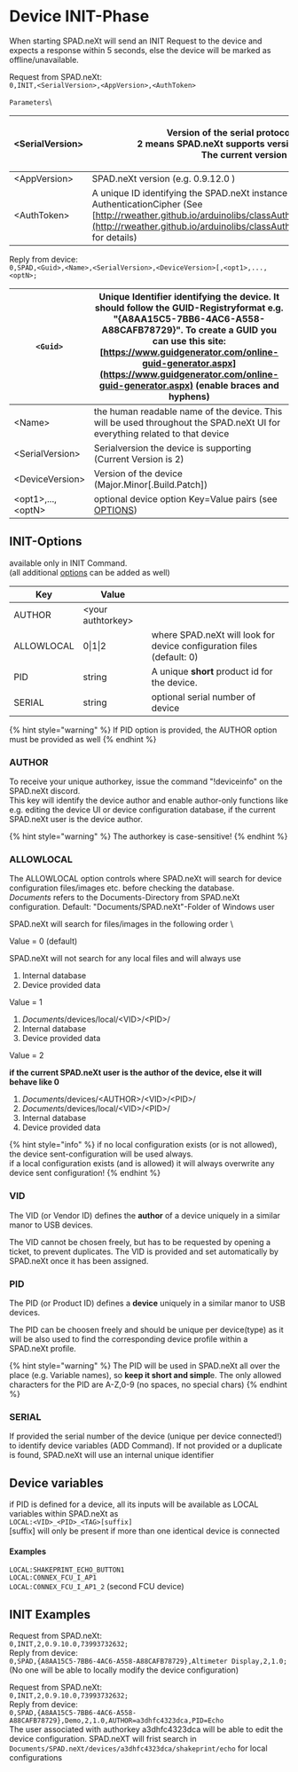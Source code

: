 # Device INIT-Phase

When starting SPAD.neXt will send an INIT Request to the device and expects a response within 5 seconds, else the device will be marked as offline/unavailable.

Request from SPAD.neXt:\
`0,INIT,<SerialVersion>,<AppVersion>,<AuthToken>`

`Parameters`\


| \<SerialVersion> | <p>Version of the serial protocol supported <br>2 means SPAD.neXt  supports version 1 and version 2<br>The current version is 2</p>                                                                                                                                    |
| ---------------- | ---------------------------------------------------------------------------------------------------------------------------------------------------------------------------------------------------------------------------------------------------------------------- |
| \<AppVersion>    | SPAD.neXt version (e.g. 0.9.12.0 )                                                                                                                                                                                                                                     |
| \<AuthToken>     | A unique ID identifying the SPAD.neXt instance used as authentication tag in AuthenticationCipher (See [http://rweather.github.io/arduinolibs/classAuthenticatedCipher.html](http://rweather.github.io/arduinolibs/classAuthenticatedCipher.html#details) for details) |

Reply from device:\
`0,SPAD,<Guid>,<Name>,<SerialVersion>,<DeviceVersion>[,<opt1>,...,<optN>;`

| `<Guid>`            |  Unique Identifier identifying the device. It should follow the GUID-Registryformat e.g. "{A8AA15C5-7BB6-4AC6-A558-A88CAFB78729}". To create a GUID you can use this site: [https://www.guidgenerator.com/online-guid-generator.aspx](https://www.guidgenerator.com/online-guid-generator.aspx) (enable braces and hyphens) |
| ------------------- | --------------------------------------------------------------------------------------------------------------------------------------------------------------------------------------------------------------------------------------------------------------------------------------------------------------------------- |
| \<Name>             | the human readable name of the device. This will be used throughout the SPAD.neXt UI for everything related to that device                                                                                                                                                                                                  |
| \<SerialVersion>    | Serialversion the device is supporting (Current Version is 2)                                                                                                                                                                                                                                                               |
| \<DeviceVersion>    | Version of the device (Major.Minor\[.Build.Patch])                                                                                                                                                                                                                                                                          |
| \<opt1>,...,\<optN> | optional device option Key=Value pairs (see [OPTIONS](device-config-phase/device-options.md))                                                                                                                                                                                                                               |

## INIT-Options&#x20;

available only in INIT Command. \
(all additional [options](device-config-phase/device-options.md) can be added as well)

| Key        | Value              |                                                                       |
| ---------- | ------------------ | --------------------------------------------------------------------- |
| AUTHOR     | \<your authtorkey> |                                                                       |
| ALLOWLOCAL | 0\|1\|2            | where SPAD.neXt will look for device configuration files (default: 0) |
| PID        | string             | A unique **short** product id for the device.                         |
| SERIAL     | string             | optional serial number of device                                      |

{% hint style="warning" %}
If PID option is provided, the AUTHOR option must be provided as well
{% endhint %}

### AUTHOR

To receive your unique authorkey, issue the command "!deviceinfo" on the SPAD.neXt discord.\
This key will identify the device author and enable author-only functions like e.g. editing the device UI or device configuration database, if the current SPAD.neXt user is the device author.

{% hint style="warning" %}
The authorkey is case-sensitive!
{% endhint %}

### ALLOWLOCAL

The ALLOWLOCAL option controls where SPAD.neXt will search for device configuration files/images etc. before checking the database.\
_Documents_ refers to the Documents-Directory from SPAD.neXt configuration. Default: "Documents/SPAD.neXt"-Folder of Windows user

SPAD.neXt will search for files/images in the following order \


Value = 0 (default)

&#x20;SPAD.neXt will not search for any local files and will always use&#x20;

1. Internal database
2. Device provided data

Value = 1

1. _Documents_/devices/local/\<VID>/\<PID>/
2. Internal database
3. Device provided data

Value = 2

**if the current SPAD.neXt user is the author of the device, else it will behave like 0**

1. _Documents_/devices/\<AUTHOR>/\<VID>/\<PID>/
2. _Documents_/devices/local/\<VID>/\<PID>/
3. Internal database
4. Device provided data



{% hint style="info" %}
if no local configuration exists (or is not allowed), the device sent-configuration will be used always.\
if a local configuration exists (and is allowed) it will always overwrite any device sent configuration!
{% endhint %}

### VID

The VID (or Vendor ID) defines the **author** of a device uniquely in a similar manor to USB devices.

The VID cannot be chosen freely, but has to be requested by opening a ticket, to prevent duplicates. The VID is provided and set automatically by SPAD.neXt once it has been assigned.

### PID

The PID (or Product ID) defines a **device** uniquely in a similar manor to USB devices.

The PID can be choosen freely and should be unique per device(type) as it will be also used to find the corresponding device profile within a SPAD.neXt profile.

{% hint style="warning" %}
The PID will be used in SPAD.neXt all over the place (e.g. Variable names), so **keep it short and simpl**e. The only allowed characters for the PID are A-Z,0-9 (no spaces, no special chars)
{% endhint %}

### SERIAL

If provided the serial number of the device (unique per device connected!) to identify device variables (ADD Command). If not provided or a duplicate is found, SPAD.neXt will use an internal unique identifier

## **Device variables**

if PID is defined for a device, all its inputs will be available as LOCAL variables within SPAD.neXt as\
`LOCAL:<VID>_<PID>_<TAG>[suffix]`\
\[suffix] will only be present if more than one identical device is connected

#### Examples

`LOCAL:SHAKEPRINT_ECHO_BUTTON1`\
`LOCAL:C0NNEX_FCU_I_AP1`\
`LOCAL:C0NNEX_FCU_I_AP1_2` (second FCU device)



## **INIT Examples**

Request from SPAD.neXt: \
`0,INIT,2,0.9.10.0,73993732632;`\
Reply from device: \
`0,SPAD,{A8AA15C5-7BB6-4AC6-A558-A88CAFB78729},Altimeter Display,2,1.0;`\
(No one will be able to locally modify the device configuration)

Request from SPAD.neXt: \
`0,INIT,2,0.9.10.0,73993732632;`\
Reply from device:\
`0,SPAD,{A8AA15C5-7BB6-4AC6-A558-A88CAFB78729},Demo,2,1.0,AUTHOR=a3dhfc4323dca,PID=Echo`\
The user associated with authorkey a3dhfc4323dca will be able to edit the device configuration. SPAD.neXT will frist search in `Documents/SPAD.neXt/devices/a3dhfc4323dca/shakeprint/echo` for local configurations

